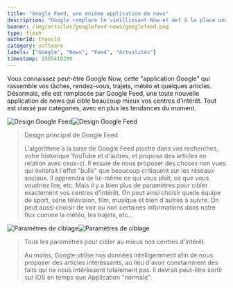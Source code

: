 ```yaml
---
title: "Google Feed, une énième application de news"
description: "Google remplace le vieillissant Now et met à la place une application de news très performante."
banner: /img/articles/googlefeed-news/googlefeed.png
type: flash
authorId: theovld
category: software
labels: ["Google", "News", "Feed", "Actualités"]
timestamp: 1505410290
---
```


Vous connaissez peut-être Google Now, cette "application Google" qui rassemble vos tâches, rendez-vous, trajets, météo et quelques articles. Désormais, elle est remplacée par Google Feed, une toute nouvelle application de news qui cible beaucoup mieux vos centres d'intérêt. Tout est classé par catégories, avec en plus les tendances du moment.

 ![Design Google Feed](/img/articles/googlefeed-news/googlefeed-1.png)![Design Google Feed](/img/articles/googlefeed-news/googlefeed-2.png)

 
>  Design principal de Google Feed
> 
>   L'algorithme à la base de Google Feed pioche dans vos recherches, votre historique YouTube et d'autres, et propose des articles en relation avec ceux-ci. Il essaie de nous proposer des choses non vues qui éviterait l'effet "bulle" que beaucoup critiquent sur les réseaux sociaux. Il apprendra de lui-même ce qui vous plaît, ce que vous voudriez lire, etc. Mais il y a bien plus de paramètres pour cibler exactement vos centres d'intérêt. On peut ainsi choisir quelle équipe de sport, série télévision, film, musique et bien d'autres à suivre. On peut aussi choisir de voir ou non certaines informations dans notre flux comme la météo, les trajets, etc...

 ![Paramètres de ciblage](/img/articles/googlefeed-news/googlefeed-3.png)![Paramètres de ciblage](/img/articles/googlefeed-news/googlefeed-4.png)

 
>  Tous les paramètres pour cibler au mieux nos centres d'intérêt.
> 
>   Au moins, Google utilise nos données intelligemment afin de nous proposer des articles intérêssants, au lieu d'avoir constamment des faits qui ne nous intérèssent totalement pas. Il devrait peut-être sortir sur iOS en temps que Application "normale".

 
